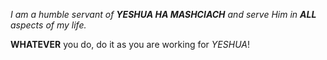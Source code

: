 _I am a humble servant of **YESHUA HA MASHCIACH** and serve Him in **ALL** aspects of my life._

**WHATEVER** you do, do it as you are working for *YESHUA*!
